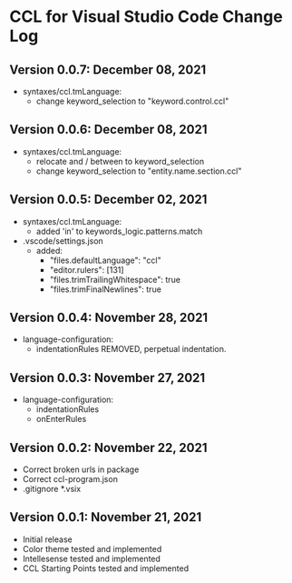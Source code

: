 # CCL for Visual Studio Code Change Log

## Version 0.0.7: December 08, 2021
- syntaxes/ccl.tmLanguage:
  - change keyword_selection to "keyword.control.ccl"

## Version 0.0.6: December 08, 2021
- syntaxes/ccl.tmLanguage:
  - relocate and / between to keyword_selection
  - change keyword_selection to "entity.name.section.ccl"

## Version 0.0.5: December 02, 2021
- syntaxes/ccl.tmLanguage:
  - added 'in' to keywords_logic.patterns.match
- .vscode/settings.json
  - added:
    - "files.defaultLanguage": "ccl"
    - "editor.rulers": [131]
    - "files.trimTrailingWhitespace": true
    - "files.trimFinalNewlines": true

## Version 0.0.4: November 28, 2021
- language-configuration:
  - indentationRules REMOVED, perpetual indentation.

## Version 0.0.3: November 27, 2021
- language-configuration:
  - indentationRules
  - onEnterRules

## Version 0.0.2: November 22, 2021
- Correct broken urls in package
- Correct ccl-program.json
- .gitignore *.vsix

## Version 0.0.1: November 21, 2021
- Initial release
- Color theme tested and implemented
- Intellesense tested and implemented
- CCL Starting Points tested and implemented
